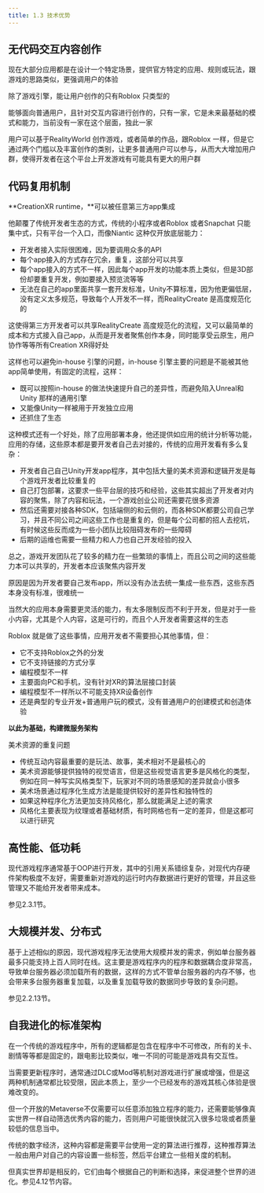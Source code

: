 ```yaml
---
title: 1.3 技术优势
---
```


## 无代码交互内容创作

现在大部分应用都是在设计一个特定场景，提供官方特定的应用、规则或玩法，跟游戏的思路类似，更强调用户的体验

除了游戏引擎，能让用户创作的只有Roblox 只类型的

能够面向普通用户，且针对交互内容进行创作的，只有一家，它是未来最基础的模式和能力，当前没有一家在这个层面，独此一家

用户可以基于RealityWorld 创作游戏，或者简单的作品，跟Roblox 一样，但是它通过两个门槛以及丰富创作的类别，让更多普通用户可以参与，从而大大增加用户群，使得开发者在这个平台上开发游戏有可能具有更大的用户群

## 代码复用机制

**CreationXR runtime，**可以被任意第三方app集成

他颠覆了传统开发者生态的方式，传统的小程序或者Roblox 或者Snapchat 只能集中式，只有平台一个入口，而像Niantic 这种仅开放底层能力：

- 开发者接入实际很困难，因为要调用众多的API
- 每个app接入的方式存在冗余，重复，这部分可以共享
- 每个app接入的方式不一样，因此每个app开发的功能本质上类似，但是3D部份却要重复开发，例如要接入预览流等等
- 无法在自己的app里面共享一套开发标准，Unity不算标准，因为他更偏低层，没有定义太多规范，导致每个人开发不一样，而RealityCreate 是高度规范化的

这使得第三方开发者可以共享RealityCreate 高度规范化的流程，又可以最简单的成本和方式接入自己app，从而是开发者聚焦创作本身，同时能享受云原生，用户协作等等所有Creation XR得好处

这样也可以避免in-house 引擎的问题，in-house 引擎主要的问题是不能被其他app简单使用，有固定的流程，这样：

- 既可以按照in-house 的做法快速提升自己的差异性，而避免陷入Unreal和Unity 那样的通用引擎
- 又能像Unity一样被用于开发独立应用
- 还抓住了生态

这种模式还有一个好处，除了应用部署本身，他还提供如应用的统计分析等功能，应用的存储，这些原本都是要开发者自己去对接的，传统的应用开发看有多么复杂：

- 开发者自己自己Unity开发app程序，其中包括大量的美术资源和逻辑开发是每个游戏开发者比较重复的
- 自己打包部署，这要求一些平台层的技巧和经验，这些其实超出了开发者对内容的聚焦，除了内容和玩法，一个游戏创业公司还需要花很多资源
- 然后还需要对接各种SDK，包括端侧的和云侧的，而各种SDK都要公司自己学习，并且不同公司之间这些工作也是重复的，但是每个公司都的招人去挖坑，有时候这些反而成为一些小团队比较阻碍发布的一些障碍
- 后期的运维也需要一些精力和人力也自己开发经验的投入

总之，游戏开发团队花了较多的精力在一些繁琐的事情上，而且公司之间的这些能力本可以共享的，开发者本应该聚焦内容开发

原因是因为开发者要自己发布app，所以没有办法去统一集成一些东西，这些东西本身没有标准，很难统一

当然大的应用本身需要更灵活的能力，有太多限制反而不利于开发，但是对于一些小内容，尤其是个人内容，这是可行的，而且个人开发者需要这样的生态

Roblox 就是做了这些事情，应用开发者不需要担心其他事情，但：

- 它不支持Roblox之外的分发
- 它不支持链接的方式分享
- 编程模型不一样
- 主要面向PC和手机，没有针对XR的算法层接口封装
- 编程模型不一样所以不可能支持XR设备创作
- 还是典型的专业开发+普通用户玩的模式，没有普通用户的创建模式和创造体验

**以此为基础，构建微服务架构**

美术资源的重复问题

- 传统互动内容最重要的是玩法、故事，美术相对不是最核心的
- 美术资源能够提供独特的视觉语言，但是这些视觉语言更多是风格化的类型，例如在同一种写实风格类型下，玩家对不同的场景感知的差异就会小很多
- 美术场景通过程序化生成方法是能提供较好的差异性和独特性的
- 如果这种程序化方法更加支持风格化，那么就能满足上述的需求
- 风格化主要表现为纹理或者基础材质，有时网格也有一定的差异，但是这都可以进行研究

## 高性能、低功耗

现代游戏程序通常基于OOP进行开发，其中的引用关系错综复杂，对现代内存硬件架构极度不友好，需要重新对游戏的运行时内存数据进行更好的管理，并且这些管理又不能给开发者带来成本。

参见2.3.1节。

## 大规模并发、分布式

基于上述相似的原因，现代游戏程序无法使用大规模并发的需求，例如单台服务器最多只能支持上百人同时在线。这主要是游戏程序内的程序和数据耦合度非常高，导致单台服务器必须加载所有的数据，这样的方式不管单台服务器的内存不够，也会带来多台服务器重复加载，以及重复加载导致的数据同步导致的复杂问题。

参见2.2.13节。

##  自我进化的标准架构

在一个传统的游戏程序中，所有的逻辑都是包含在程序中不可修改，所有的关卡、剧情等等都是固定的，跟电影比较类似，唯一不同的可能是游戏具有交互性。

当需要更新程序时，通常通过DLC或Mod等机制对游戏进行扩展或增强，但是这两种机制通常都比较受限，因此本质上，至少一个已经发布的游戏其核心体验是很难改变的。

但一个开放的Metaverse不仅需要可以任意添加独立程序的能力，还需要能够像真实世界一样自动筛选优秀内容的能力，否则用户可能很快就沉入很多垃圾或者质量较低的信息当中。

传统的数字经济，这种内容都是需要平台使用一定的算法进行推荐，这种推荐算法一般由用户对自己的内容设置一些标签，然后平台建立一些相关度的机制。

但真实世界却是相反的，它们由每个根据自己的判断和选择，来促进整个世界的进化。参见4.12节内容。
